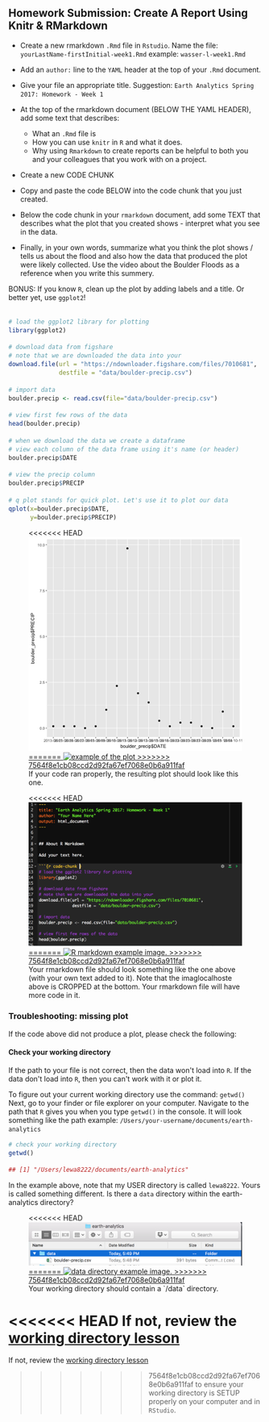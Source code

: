 <!-- start homework activity -->


<div class="notice--warning" markdown="1">

## <i class="fa fa-pencil-square-o" aria-hidden="true"></i> Homework Submission: Create A Report Using Knitr & RMarkdown

* Create a new rmarkdown `.Rmd` file in `Rstudio`. Name the file:
`yourLastName-firstInitial-week1.Rmd` example: `wasser-l-week1.Rmd`

* Add an `author:` line to the `YAML` header at the top of your `.Rmd` document.
* Give your file an appropriate title. Suggestion: `Earth Analytics Spring 2017: Homework - Week 1`
* At the top of the rmarkdown document (BELOW THE YAML HEADER), add some text
that describes:

   * What an `.Rmd` file is
   * How you can use `knitr` in `R` and what it does.
   * Why using `Rmarkdown` to create reports can be helpful to both you and your colleagues that you work with on a project.

* Create a new CODE CHUNK
* Copy and paste the code BELOW into the code chunk that you just created.
* Below the code chunk in your `rmarkdown` document, add some TEXT that describes what the plot that you created
shows - interpret what you see in the data.
* Finally, in your own words, summarize what you think the plot shows / tells us about
the flood and also how the data that produced the plot were likely collected. Use the video
about the Boulder Floods as a reference when you write this summery.

BONUS: If you know `R`, clean up the plot by adding labels and a title. Or better
yet, use `ggplot2`!

</div>


```r

# load the ggplot2 library for plotting
library(ggplot2)

# download data from figshare
# note that we are downloaded the data into your
download.file(url = "https://ndownloader.figshare.com/files/7010681",
              destfile = "data/boulder-precip.csv")

# import data
boulder.precip <- read.csv(file="data/boulder-precip.csv")

# view first few rows of the data
head(boulder.precip)

# when we download the data we create a dataframe
# view each column of the data frame using it's name (or header)
boulder.precip$DATE

# view the precip column
boulder.precip$PRECIP

# q plot stands for quick plot. Let's use it to plot our data
qplot(x=boulder.precip$DATE,
      y=boulder.precip$PRECIP)

```

<figure class="half">
<<<<<<< HEAD
<a href="/images/rfigs/course-materials/earth-analytics/week-1/intro-knitr-rmd/2016-12-06-Rmd05-knitr/render-plot-1.png">
<img src="/images/rfigs/course-materials/earth-analytics/week-1/intro-knitr-rmd/2016-12-06-Rmd05-knitr/render-plot-1.png" alt="example of the plot">
=======
<a href="/images/rfigs/course-materials/earth-analytics/document-your-science/intro-knitr-rmd/2016-12-06-Rmd05-knitr/render-plot-1.png">
<img src="/images/rfigs/course-materials/earth-analytics/document-your-science/intro-knitr-rmd/2016-12-06-Rmd05-knitr/render-plot-1.png" alt="example of the plot">
>>>>>>> 7564f8e1cb08ccd2d92fa67ef7068e0b6a911faf
</a>
<figcaption>
If your code ran properly, the resulting plot should look like this one.
</figcaption>
</figure>


<figure>
<<<<<<< HEAD
<a href="/images/course-materials/earth-analytics/week-1/setup-r-rstudio/r-markdown-wk-1.png">
<img src="/images/course-materials/earth-analytics/week-1/setup-r-rstudio/r-markdown-wk-1.png" alt="R markdown example image.">
=======
<a href="/images/course-materials/earth-analytics/document-your-science/setup-r-rstudio/r-markdown-wk-1.png">
<img src="/images/course-materials/earth-analytics/document-your-science/setup-r-rstudio/r-markdown-wk-1.png" alt="R markdown example image.">
>>>>>>> 7564f8e1cb08ccd2d92fa67ef7068e0b6a911faf
</a>
<figcaption>
Your rmarkdown file should look something like the one above (with your own text
added to it). Note that the imaglocalhoste above is CROPPED at the bottom. Your rmarkdown
file will have more code in it.
</figcaption>
</figure>

### Troubleshooting: missing plot

If the code above did not produce a plot, please check the following:

#### Check your working directory

If the path to your file is not correct, then the data won't load into `R`.
If the data don't load into `R`, then you can't work with it or plot it.

To figure out your current working directory use the command: `getwd()`
Next, go to your finder or file explorer on your computer. Navigate to the path
that `R` gives you when you type `getwd()` in the console. It will look something
like the path example: `/Users/your-username/documents/earth-analytics`

```r
# check your working directory
getwd()

## [1] "/Users/lewa8222/documents/earth-analytics"
```

In the example above, note that my USER directory is called `lewa8222`. Yours
is called something different. Is there a `data` directory within the earth-analytics
directory?

<figure>
<<<<<<< HEAD
<a href="/images/course-materials/earth-analytics/week-1/setup-r-rstudio/data-dir-wk-1.png">
<img src="/images/course-materials/earth-analytics/week-1/setup-r-rstudio/data-dir-wk-1.png" alt="data directory example image.">
=======
<a href="/images/course-materials/earth-analytics/document-your-science/setup-r-rstudio/data-dir-wk-1.png">
<img src="/images/course-materials/earth-analytics/document-your-science/setup-r-rstudio/data-dir-wk-1.png" alt="data directory example image.">
>>>>>>> 7564f8e1cb08ccd2d92fa67ef7068e0b6a911faf
</a>
<figcaption>
Your working directory should contain a `/data` directory.
</figcaption>
</figure>

<<<<<<< HEAD
If not, review the [working directory lesson](/course-materials/earth-analytics/week-1/setup-working-directory/)
=======
If not, review the [working directory lesson](/course-materials/earth-analytics/document-your-science/setup-working-directory/)
>>>>>>> 7564f8e1cb08ccd2d92fa67ef7068e0b6a911faf
to ensure your working directory is SETUP properly on your computer and in `RStudio`.


<!-- end homework activity -->
